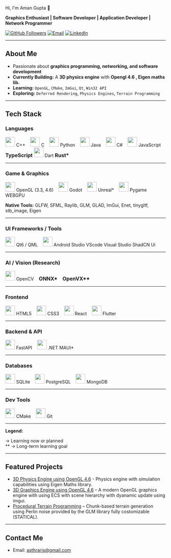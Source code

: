 Hi, I'm Aman Gupta 👋

**Graphics Enthusiast | Software Developer | Application Developer | Network Programmer**

[![GitHub Followers](https://img.shields.io/github/followers/Asthraris?label=Followers&style=social)](https://github.com/Asthraris) [![Email](https://img.shields.io/badge/Email-Contact-red?style=flat&logo=gmail&logoColor=white)](mailto:asthraris@gmail.com) [![LinkedIn](https://img.shields.io/badge/LinkedIn-Profile-blue?style=flat&logo=linkedin&logoColor=white)](https://www.linkedin.com/in/aman-gupta-7584a328b)

---

## About Me

- Passionate about **graphics programming, networking, and software development**
- **Currently Building:** A **3D physics engine** with **Opengl 4.6 , Eigen maths lib.**
- **Learning:** `OpenGL`, `CMake`, `ImGui`, `Qt`, `Win32 API`
- **Exploring:** `Deferred Rendering`, `Physics Engines`, `Terrain Programming`

---

## Tech Stack

### Languages

<p align="left">
  <img src="https://cdn.jsdelivr.net/gh/devicons/devicon/icons/cplusplus/cplusplus-original.svg" height="30"/> C++ &nbsp;&nbsp;
  <img src="https://cdn.jsdelivr.net/gh/devicons/devicon/icons/c/c-original.svg" height="30"/> C &nbsp;&nbsp;
  <img src="https://cdn.jsdelivr.net/gh/devicons/devicon/icons/python/python-original.svg" height="30"/> Python &nbsp;&nbsp;
  <img src="https://cdn.jsdelivr.net/gh/devicons/devicon/icons/java/java-original.svg" height="30"/> Java &nbsp;&nbsp;
  <img src="https://cdn.jsdelivr.net/gh/devicons/devicon/icons/csharp/csharp-original.svg" height="30"/> C# &nbsp;&nbsp;
  <img src="https://cdn.jsdelivr.net/gh/devicons/devicon/icons/javascript/javascript-original.svg" height="30"/> JavaScript &nbsp;&nbsp;
  <strong style="font-size: 16px;">TypeScript</strong>
  <img src="https://cdn.jsdelivr.net/gh/devicons/devicon/icons/dart/dart-original.svg" height="30"/> Dart
  <strong style="font-size: 16px;">Rust*</strong>
  
</p>

---

### Game & Graphics

<p align="left">
  <img src="https://cdn.jsdelivr.net/gh/devicons/devicon/icons/opengl/opengl-original.svg" height="30"/> OpenGL (3.3, 4.6) &nbsp;&nbsp;
  <img src="https://cdn.jsdelivr.net/gh/devicons/devicon/icons/godot/godot-original.svg" height="30"/> Godot &nbsp;&nbsp;
  <img src="https://cdn.jsdelivr.net/gh/devicons/devicon/icons/unrealengine/unrealengine-original.svg" height="30"/> Unreal* &nbsp;&nbsp;
  <img src="https://cdn.jsdelivr.net/gh/devicons/devicon/icons/python/python-original.svg" height="30"/> Pygame
  WEBGPU
</p><p><strong>Native Tools:</strong> GLFW, SFML, Raylib, GLM, GLAD, ImGui, Enet, tinygltf, stb_image, Eigen</p>

---

### UI Frameworks / Tools

<p align="left">
  <img src="https://cdn.jsdelivr.net/gh/devicons/devicon/icons/qt/qt-original.svg" height="30"/> Qt6 / QML &nbsp;&nbsp;
  <img src="https://cdn.jsdelivr.net/gh/devicons/devicon/icons/android/android-original.svg" height="30"/> Android Studio
  VScode
  Visual Studio
  ShadCN Ui
</p>

---

### AI / Vision (Research)

<p align="left">
  <img src="https://cdn.jsdelivr.net/gh/devicons/devicon/icons/opencv/opencv-original.svg" height="30"/> OpenCV &nbsp;&nbsp;
  <strong style="font-size: 16px;">ONNX*</strong> &nbsp;&nbsp;
  <strong style="font-size: 16px;">OpenVX**</strong>
</p>

---

### Frontend

<p align="left">
  <img src="https://cdn.jsdelivr.net/gh/devicons/devicon/icons/html5/html5-original.svg" height="30"/> HTML5 &nbsp;&nbsp;
  <img src="https://cdn.jsdelivr.net/gh/devicons/devicon/icons/css3/css3-original.svg" height="30"/> CSS3 &nbsp;&nbsp;
  <img src="https://cdn.jsdelivr.net/gh/devicons/devicon/icons/react/react-original.svg" height="30"/> React &nbsp;&nbsp;
  <img src="https://cdn.jsdelivr.net/gh/devicons/devicon/icons/flutter/flutter-original.svg" height="30"/> Flutter &nbsp;&nbsp;
</p>

---


### Backend & API

<p align="left">
  <img src="https://cdn.jsdelivr.net/gh/devicons/devicon/icons/fastapi/fastapi-original.svg" height="30"/> FastAPI &nbsp;&nbsp;
  <img src="https://cdn.jsdelivr.net/gh/devicons/devicon/icons/dot-net/dot-net-original.svg" height="30"/> .NET MAUI* &nbsp;&nbsp;
</p>

---

### Databases

<p align="left">
  <img src="https://cdn.jsdelivr.net/gh/devicons/devicon/icons/sqlite/sqlite-original.svg" height="30"/> SQLite &nbsp;&nbsp;
  <img src="https://cdn.jsdelivr.net/gh/devicons/devicon/icons/postgresql/postgresql-original.svg" height="30"/> PostgreSQL &nbsp;&nbsp;
  <img src="https://cdn.jsdelivr.net/gh/devicons/devicon/icons/mongodb/mongodb-original.svg" height="30"/> MongoDB
</p>

---

### Dev Tools

<p align="left">
  <img src="https://cdn.jsdelivr.net/gh/devicons/devicon/icons/cmake/cmake-original.svg" height="30"/> CMake &nbsp;&nbsp;
  <img src="https://cdn.jsdelivr.net/gh/devicons/devicon/icons/git/git-original.svg" height="30"/> Git
</p>

---

**Legend:**

→ Learning now or planned<br>
** → Long-term learning goal

---

##  Featured Projects
- [3D Physics Engine using OpenGL 4.6](https://github.com/Asthraris/3D-Graphics-Engine-Using-OpenGL) - Physics engine with simulation capabilities using Eigen Maths library.
- [3D Graphics Engine using OpenGL 4.6](https://github.com/Asthraris/3D-Graphics-Engine-Using-OpenGL) – A modern OpenGL graphics engine with using ECS with scene hierarchy with dyanamic update using imgui.
- [Procedural Terrain Programming](https://github.com/Asthraris/Procedural-Terrain-Generation) – Chunk-based terrain generation using Perlin noise provided by the GLM library fully costomizable (STATICAL).
  
---


## Contact Me
- Email: [asthraris@gmail.com](mailto:asthraris@gmail.com)
  
